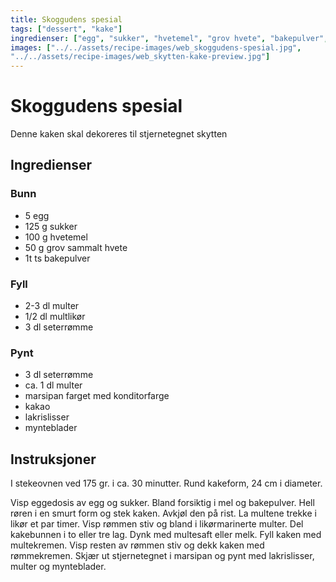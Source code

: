 ```yaml
---
title: Skoggudens spesial
tags: ["dessert", "kake"]
ingredienser: ["egg", "sukker", "hvetemel", "grov hvete", "bakepulver", "multer", "multlikør", "seterrømme", "marsipan", "lakrislisser", "mynteblader"]
images: ["../../assets/recipe-images/web_skoggudens-spesial.jpg",
"../../assets/recipe-images/web_skytten-kake-preview.jpg"]
---
```


# Skoggudens spesial

Denne kaken skal dekoreres til stjernetegnet skytten

## Ingredienser

### Bunn

- 5 egg
- 125 g sukker
- 100 g hvetemel
- 50 g grov sammalt hvete
- 1t ts bakepulver

### Fyll

- 2-3 dl multer
- 1/2 dl multlikør
- 3 dl seterrømme

### Pynt

- 3 dl seterrømme
- ca. 1 dl multer
- marsipan farget med konditorfarge
- kakao
- lakrislisser
- mynteblader

## Instruksjoner

I stekeovnen ved 175 gr. i ca. 30 minutter. Rund kakeform, 24 cm i diameter.

Visp eggedosis av egg og sukker. Bland forsiktig i mel og bakepulver. Hell røren i en smurt form og stek kaken. Avkjøl den på rist. La multene trekke i likør et par timer. Visp rømmen stiv og bland i likørmarinerte multer. Del kakebunnen i to eller tre lag. Dynk med multesaft eller melk. Fyll kaken med multekremen. Visp resten av rømmen stiv og dekk kaken med rømmekremen. Skjær ut stjernetegnet i marsipan og pynt med lakrislisser, multer og mynteblader.
